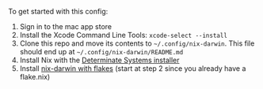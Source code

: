 To get started with this config:

1. Sign in to the mac app store
1. Install the Xcode Command Line Tools: `xcode-select --install`
1. Clone this repo and move its contents to `~/.config/nix-darwin`. This file should end up at `~/.config/nix-darwin/README.md`
1. Install Nix with the [Determinate Systems installer](https://github.com/DeterminateSystems/nix-installer)
1. Install [nix-darwin with flakes](https://github.com/LnL7/nix-darwin#step-2-installing-nix-darwin) (start at step 2 since you already have a flake.nix)
